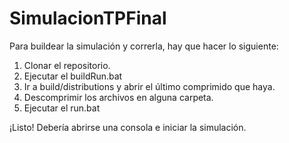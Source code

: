 # SimulacionTPFinal

Para buildear la simulación y correrla, hay que hacer lo siguiente:

1. Clonar el repositorio.
2. Ejecutar el buildRun.bat
3. Ir a build/distributions y abrir el último comprimido que haya.
4. Descomprimir los archivos en alguna carpeta.
5. Ejecutar el run.bat

¡Listo! Debería abrirse una consola e iniciar la simulación.
